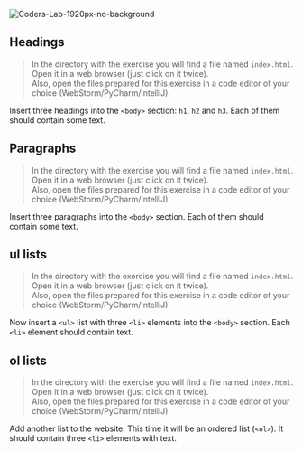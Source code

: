 ![Coders-Lab-1920px-no-background](https://user-images.githubusercontent.com/30623667/104709394-2cabee80-571f-11eb-9518-ea6a794e558e.png)


## Headings

> In the directory with the exercise you will find a file named `index.html`. Open it in a web browser (just click on it twice).  
> Also, open the files prepared for this exercise in a code editor of your choice (WebStorm/PyCharm/IntelliJ).


Insert three headings into the `<body>` section: `h1`, `h2` and `h3`. Each of them should contain some text.


## Paragraphs

> In the directory with the exercise you will find a file named `index.html`. Open it in a web browser (just click on it twice).  
> Also, open the files prepared for this exercise in a code editor of your choice (WebStorm/PyCharm/IntelliJ).

Insert three paragraphs into the `<body>` section. Each of them should contain some text.


## ul lists

> In the directory with the exercise you will find a file named `index.html`. Open it in a web browser (just click on it twice).  
> Also, open the files prepared for this exercise in a code editor of your choice (WebStorm/PyCharm/IntelliJ).

Now insert a `<ul>` list with three `<li>` elements into the `<body>` section. Each `<li>` element should contain text.


## ol lists

> In the directory with the exercise you will find a file named `index.html`. Open it in a web browser (just click on it twice).  
> Also, open the files prepared for this exercise in a code editor of your choice (WebStorm/PyCharm/IntelliJ).

Add another list to the website. This time it will be an ordered list (`<ol>`). It should contain three `<li>` elements with text.
